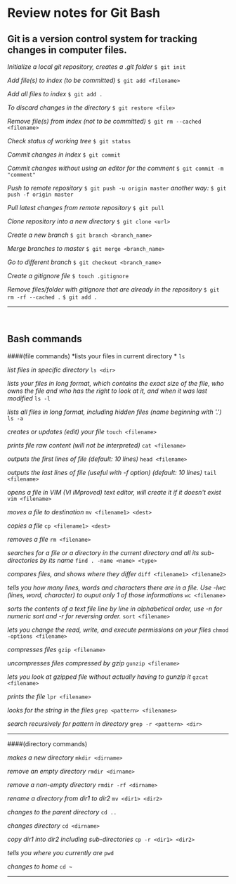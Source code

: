 # Review notes for Git Bash

## Git is a version control system for tracking changes in computer files.

*Initialize a local git repository, creates a .git folder*
`$ git init`

*Add file(s) to index  (to be committed)*
`$ git add <filename>`

*Add all files to index*
`$ git add .`

*To discard changes in the directory*
`$ git restore <file>`

*Remove file(s) from index (not to be committed)*
`$ git rm --cached <filename>`

*Check status of working tree*
`$ git status`

*Commit changes in index*
`$ git commit`

*Commit changes without using an editor for the comment*
`$ git commit -m "comment"`

*Push to remote repository*
`$ git push -u origin master`
*another way:*
`$ git push -f origin master`

*Pull latest changes from remote repository*
`$ git pull`

*Clone repository into a new directory*
`$ git clone <url>`

*Create a new branch*
`$ git branch <branch_name>`

*Merge branches to master*
`$ git merge <branch_name>`

*Go to different branch*
`$ git checkout <branch_name>`

*Create a gitignore file*
`$ touch .gitignore`

*Remove files/folder with gitignore that are already in the repository*
`$ git rm -rf --cached .`
`$ git add .`

------------

<br>

## Bash commands
####(file commands)
*lists your files in current directory *
`ls`

*list files in specific directory*
`ls <dir>`

*lists your files in long format, which contains the exact size of the file, who owns the file and who has the right to look at it, and when it was last modified*
`ls -l`

*lists all files in long format, including hidden files (name beginning with '.')*
`ls -a`

*creates or updates (edit) your file*
`touch <filename>`

*prints file raw content (will not be interpreted)*
`cat <filename>` 

*outputs the first lines of file (default: 10 lines)*
`head <filename>`

*outputs the last lines of file (useful with -f option) (default: 10 lines)*
`tail <filename>`

*opens a file in VIM (VI iMproved) text editor, will create it if it doesn't exist*
`vim <filename>`

*moves a file to destination*
`mv <filename1> <dest>`

*copies a file*
`cp <filename1> <dest>`

*removes a file*
`rm <filename>`

*searches for a file or a directory in the current directory and all its sub-directories by its name*
`find . -name <name> <type>`

*compares files, and shows where they differ*
`diff <filename1> <filename2>`

*tells you how many lines, words and characters there are in a file. Use -lwc (lines, word, character) to ouput only 1 of those informations*
`wc <filename>`

*sorts the contents of a text file line by line in alphabetical order, use -n for numeric sort and -r for reversing order.*
`sort <filename>`

*lets you change the read, write, and execute permissions on your files*
`chmod -options <filename>`

*compresses files*
`gzip <filename>`

*uncompresses files compressed by gzip*
`gunzip <filename>`

*lets you look at gzipped file without actually having to gunzip it*
`gzcat <filename>`

*prints the file*
`lpr <filename>`

*looks for the string in the files*
`grep <pattern> <filenames>`

*search recursively for pattern in directory*
`grep -r <pattern> <dir>`

------------

####(directory commands)

*makes a new directory*
`mkdir <dirname>`

*remove an empty directory*
`rmdir <dirname>`

*remove a non-empty directory*
`rmdir -rf <dirname>`

*rename a directory from dir1 to dir2*
`mv <dir1> <dir2>`

*changes to the parent directory*
`cd ..`

*changes directory*
`cd <dirname>`

*copy dir1 into dir2 including sub-directories*
`cp -r <dir1> <dir2>`

*tells you where you currently are*
`pwd`

*changes to home*
`cd ~`

------------